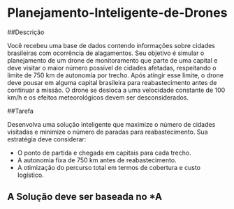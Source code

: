 # Planejamento-Inteligente-de-Drones

##Descrição

Você recebeu uma base de dados contendo informações sobre cidades brasileiras com ocorrência de alagamentos. Seu objetivo é simular o planejamento de um drone de monitoramento que parte de uma capital e deve visitar o maior número possível de cidades afetadas, respeitando o limite de 750 km de autonomia por trecho. Após atingir esse limite, o drone deve pousar em alguma capital brasileira para reabastecimento antes de continuar a missão. O drone se desloca a uma velocidade constante de 100 km/h e os efeitos meteorológicos devem ser desconsiderados.

##Tarefa

Desenvolva uma solução inteligente que maximize o número de cidades visitadas e minimize o número de paradas para reabastecimento. Sua estratégia deve considerar:

- O ponto de partida e chegada em capitais para cada trecho.
- A autonomia fixa de 750 km antes de reabastecimento.
- A otimização do percurso total em termos de cobertura e custo logístico.

## A Solução deve ser baseada no *A
